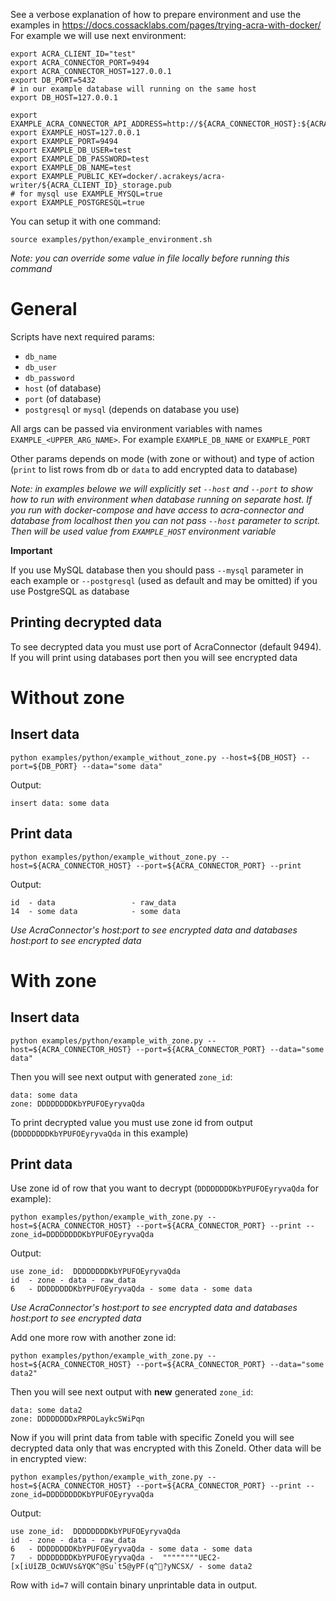 See a verbose explanation of how to prepare environment and use the examples in https://docs.cossacklabs.com/pages/trying-acra-with-docker/
For example we will use next environment:
```
export ACRA_CLIENT_ID="test"
export ACRA_CONNECTOR_PORT=9494
export ACRA_CONNECTOR_HOST=127.0.0.1
export DB_PORT=5432
# in our example database will running on the same host
export DB_HOST=127.0.0.1

export EXAMPLE_ACRA_CONNECTOR_API_ADDRESS=http://${ACRA_CONNECTOR_HOST}:${ACRA_CONNECTOR_PORT}
export EXAMPLE_HOST=127.0.0.1
export EXAMPLE_PORT=9494
export EXAMPLE_DB_USER=test
export EXAMPLE_DB_PASSWORD=test
export EXAMPLE_DB_NAME=test
export EXAMPLE_PUBLIC_KEY=docker/.acrakeys/acra-writer/${ACRA_CLIENT_ID}_storage.pub
# for mysql use EXAMPLE_MYSQL=true
export EXAMPLE_POSTGRESQL=true
```
You can setup it with one command:
```
source examples/python/example_environment.sh
```
*Note: you can override some value in file locally before running this command*


# General
Scripts have next required params:
* `db_name`
* `db_user`
* `db_password`
* `host` (of database)
* `port` (of database)
* `postgresql` or `mysql` (depends on database you use)

All args can be passed via environment variables with names `EXAMPLE_<UPPER_ARG_NAME>`. For example `EXAMPLE_DB_NAME` or `EXAMPLE_PORT`

Other params depends on mode (with zone or without) and type of action (`print` to list rows from db or `data` to add encrypted data to database)

*Note: in examples belowe we will explicitly set `--host` and `--port` to show how to run with environment when database running on separate host. If you run with docker-compose and have access to acra-connector and database from localhost then you can not pass `--host` parameter to script. Then will be used value from `EXAMPLE_HOST` environment variable*

**Important**

If you use MySQL database then you should pass `--mysql` parameter in each example or `--postgresql` (used as default and may be omitted) if you use PostgreSQL as database

## Printing decrypted data
To see decrypted data you must use port of AcraConnector (default 9494). If you will print using databases port then you will see encrypted data

# Without zone

## Insert data
```
python examples/python/example_without_zone.py --host=${DB_HOST} --port=${DB_PORT} --data="some data"
```
Output:
```
insert data: some data
```
## Print data

```
python examples/python/example_without_zone.py --host=${ACRA_CONNECTOR_HOST} --port=${ACRA_CONNECTOR_PORT} --print
```
Output:
```
id  - data                 - raw_data
14  - some data            - some data
```
*Use AcraConnector's host:port to see encrypted data and databases host:port to see encrypted data*

# With zone

## Insert data
```
python examples/python/example_with_zone.py --host=${ACRA_CONNECTOR_HOST} --port=${ACRA_CONNECTOR_PORT} --data="some data"
```

Then you will see next output with generated `zone_id`:
```
data: some data
zone: DDDDDDDDKbYPUFOEyryvaQda
```
To print decrypted value you must use zone id from output (`DDDDDDDDKbYPUFOEyryvaQda` in this example)
## Print data
Use zone id of row that you want to decrypt (`DDDDDDDDKbYPUFOEyryvaQda` for example):
```
python examples/python/example_with_zone.py --host=${ACRA_CONNECTOR_HOST} --port=${ACRA_CONNECTOR_PORT} --print --zone_id=DDDDDDDDKbYPUFOEyryvaQda
```
Output:
```
use zone_id:  DDDDDDDDKbYPUFOEyryvaQda
id  - zone - data - raw_data
6   - DDDDDDDDKbYPUFOEyryvaQda - some data - some data
```
*Use AcraConnector's host:port to see encrypted data and databases host:port to see encrypted data*

Add one more row with another zone id:
```
python examples/python/example_with_zone.py --host=${ACRA_CONNECTOR_HOST} --port=${ACRA_CONNECTOR_PORT} --data="some data2"
```

Then you will see next output with **new** generated `zone_id`:
```
data: some data2
zone: DDDDDDDDxPRPOLaykcSWiPqn
```
Now if you will print data from table with specific ZoneId you will see decrypted data only that was encrypted with this ZoneId. Other data will be in encrypted view:
```
python examples/python/example_with_zone.py --host=${ACRA_CONNECTOR_HOST} --port=${ACRA_CONNECTOR_PORT} --print --zone_id=DDDDDDDDKbYPUFOEyryvaQda
```
Output:
```
use zone_id:  DDDDDDDDKbYPUFOEyryvaQda
id  - zone - data - raw_data
6   - DDDDDDDDKbYPUFOEyryvaQda - some data - some data
7   - DDDDDDDDKbYPUFOEyryvaQda -  """"""""UEC2-[x[iUîZB_OcWUVs&YQK^@Su`t5@yPF(q^?yNCSX/ - some data2
```

Row with `id=7` will contain binary unprintable data in output. 